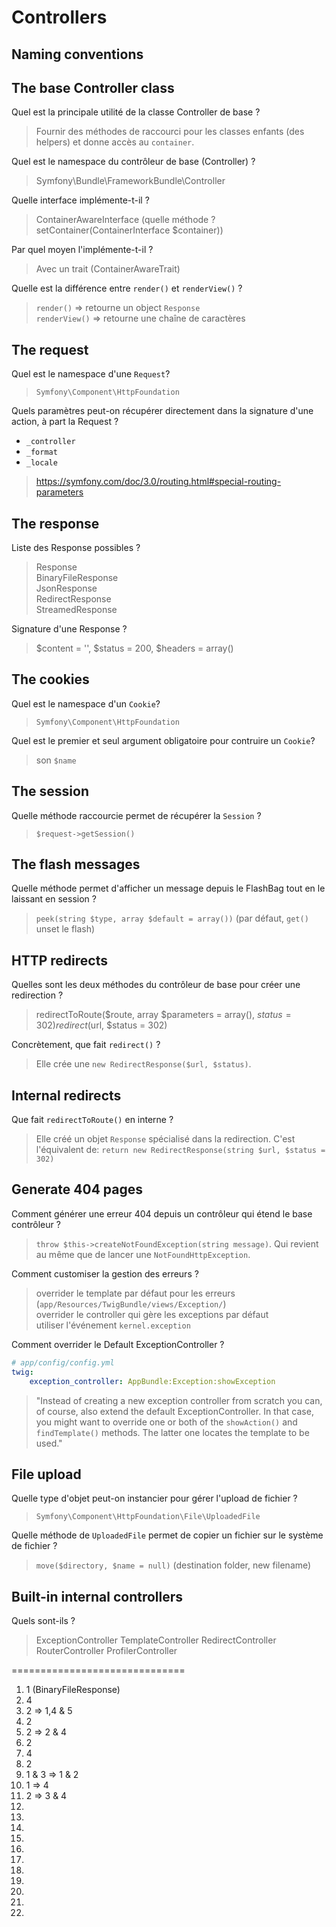 # Controllers

## Naming conventions

>

## The base Controller class
Quel est la principale utilité de la classe Controller de base ?
> Fournir des méthodes de raccourci pour les classes enfants (des helpers) et donne accès au `container`.

Quel est le namespace du contrôleur de base (Controller) ?
> Symfony\Bundle\FrameworkBundle\Controller

Quelle interface implémente-t-il ?
> ContainerAwareInterface (quelle méthode ? setContainer(ContainerInterface $container))

Par quel moyen l'implémente-t-il ?
> Avec un trait (ContainerAwareTrait)

Quelle est la différence entre `render()` et `renderView()` ?
> `render()` => retourne un object `Response`  
> `renderView()` => retourne une chaîne de caractères  

## The request
Quel est le namespace d'une `Request`?
> `Symfony\Component\HttpFoundation`

Quels paramètres peut-on récupérer directement dans la signature d'une action, à part la Request ?
- `_controller`
- `_format`
- `_locale`
> https://symfony.com/doc/3.0/routing.html#special-routing-parameters  

## The response

Liste des Response possibles ?
> Response  
> BinaryFileResponse  
> JsonResponse  
> RedirectResponse  
> StreamedResponse  

Signature d'une Response ?  
> $content = '', $status = 200, $headers = array()

## The cookies
Quel est le namespace d'un `Cookie`?
> `Symfony\Component\HttpFoundation`

Quel est le premier et seul argument obligatoire pour contruire un `Cookie`?
> son `$name`

## The session
Quelle méthode raccourcie permet de récupérer la `Session` ?
> `$request->getSession()`

## The flash messages
Quelle méthode permet d'afficher un message depuis le FlashBag tout en le laissant en session ?
> `peek(string $type, array $default = array())` (par défaut, `get()` unset le flash)

## HTTP redirects

Quelles sont les deux méthodes du contrôleur de base pour créer une redirection ?
> redirectToRoute($route, array $parameters = array(), $status = 302)  
> redirect($url, $status = 302)

Concrètement, que fait `redirect()` ?
> Elle crée une `new RedirectResponse($url, $status)`.

## Internal redirects
Que fait `redirectToRoute()` en interne ?
> Elle créé un objet `Response` spécialisé dans la redirection. C'est l'équivalent de: `return new RedirectResponse(string $url, $status = 302)`

## Generate 404 pages
Comment générer une erreur 404 depuis un contrôleur qui étend le base contrôleur ?
> `throw $this->createNotFoundException(string message)`. 
> Qui revient au même que de lancer une `NotFoundHttpException`.

Comment customiser la gestion des erreurs ?
> overrider le template par défaut pour les erreurs (`app/Resources/TwigBundle/views/Exception/`)  
> overrider le controller qui gère les exceptions par défaut  
> utiliser l'événement `kernel.exception`  

Comment overrider le Default ExceptionController ?
```yaml
# app/config/config.yml
twig:
    exception_controller: AppBundle:Exception:showException
```
> "Instead of creating a new exception controller from scratch you can, of course, also extend the default ExceptionController. In that case, you might want to override one or both of the `showAction()` and `findTemplate()` methods. The latter one locates the template to be used."

## File upload
Quelle type d'objet peut-on instancier pour gérer l'upload de fichier ?
> `Symfony\Component\HttpFoundation\File\UploadedFile`

Quelle méthode de `UploadedFile` permet de copier un fichier sur le système de fichier ?
> `move($directory, $name = null)` (destination folder, new filename)

## Built-in internal controllers
Quels sont-ils ?
> ExceptionController
> TemplateController
> RedirectController
> RouterController
> ProfilerController

==============================

1. 1 (BinaryFileResponse)
2. 4
3. 2 => 1,4 & 5
4. 2
5. 2 => 2 & 4
6. 2
7. 4
8. 2
9. 1 & 3 => 1 & 2
10. 1 => 4
11. 2 => 3 & 4
12. 
13. 
14. 
15. 
16. 
17. 
18. 
19. 
20. 
21. 
22. 
